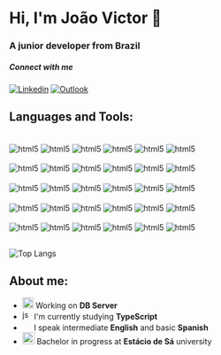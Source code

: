 <h1>Hi, I'm João Victor 🤠</h1>
<h3>A junior developer from Brazil</h3>

##### Connect with me

<!-- [![Blog](https://img.shields.io/badge/Wordpress-21759B?style=for-the-badge&logo=wordpress&logoColor=white)](https://liferevitalize.com.br) . -->
[![Linkedin](https://img.shields.io/badge/LinkedIn-0077B5?style=for-the-badge&logo=linkedin&logoColor=white)](https://www.linkedin.com/in/joão-victor-espindola/)
[![Outlook](https://img.shields.io/badge/Microsoft_Outlook-0078D4?style=for-the-badge&logo=microsoft-outlook&logoColor=white)](mailto:joaokero@hotmail.com)

## Languages and Tools:

<div class="tec" style="display: inline_block"><br/>
    <img align="center" alt="html5" src="https://img.shields.io/badge/HTML-%23E34F26.svg?logo=html5&logoColor=white" />
    <img align="center" alt="html5" src="https://img.shields.io/badge/CSS-639?logo=css&logoColor=fff" />
    <img align="center" alt="html5" src="https://img.shields.io/badge/TypeScript-3178C6?logo=typescript&logoColor=fff" />
    <img align="center" alt="html5" src="https://img.shields.io/badge/JavaScript-F7DF1E?logo=javascript&logoColor=000" />
    <img align="center" alt="html5" src="https://img.shields.io/badge/Java-%23ED8B00.svg?logo=openjdk&logoColor=white" />
    <img align="center" alt="html5" src="https://img.shields.io/badge/Linux-FCC624?logo=linux&logoColor=black" />
</div>
<div><br/>
    <img align="center" alt="html5" src="https://img.shields.io/badge/Postman-FF6C37?logo=postman&logoColor=white" />
    <img align="center" alt="html5" src="https://img.shields.io/badge/Insomnia-4000BF?logo=insomnia&logoColor=white" />
    <img align="center" alt="html5" src="https://img.shields.io/badge/Swagger-85EA2D?logo=insomnia&logoColor=000" />
    <img align="center" alt="html5" src="https://img.shields.io/badge/Miro-050038?logo=miro&logoColor=fff" />
    <img align="center" alt="html5" src="https://img.shields.io/badge/Trello-0052CC?logo=trello&logoColor=fff" />
    <img align="center" alt="html5" src="https://custom-icon-badges.demolab.com/badge/Azure%20DevOps-0078D7?logo=azure-devops-white&logoColor=fff" />
</div>
<div><br/>
    <img align="center" alt="html5" src="https://custom-icon-badges.demolab.com/badge/Microsoft%20Azure-0089D6?logo=msazure&logoColor=white" />
    <img align="center" alt="html5" src="https://img.shields.io/badge/Docker-2496ED?logo=docker&logoColor=fff" />
    <img align="center" alt="html5" src="https://img.shields.io/badge/Vercel-%23000000.svg?logo=vercel&logoColor=white" />
    <img align="center" alt="html5" src="https://img.shields.io/badge/Postgres-%23316192.svg?logo=postgresql&logoColor=white" />
    <img align="center" alt="html5" src="https://img.shields.io/badge/MongoDB-%234ea94b.svg?logo=mongodb&logoColor=white" />
    <img align="center" alt="html5" src="https://img.shields.io/badge/MySQL-4479A1?logo=mysql&logoColor=fff" />

    
</div>
<div><br/>
    <img align="center" alt="html5" src="https://img.shields.io/badge/Node.js-6DA55F?logo=node.js&logoColor=white" />
    <img align="center" alt="html5" src="https://img.shields.io/badge/Nest.js-%23E0234E.svg?logo=nestjs&logoColor=white" />
    <img align="center" alt="html5" src="https://img.shields.io/badge/Jest-C21325?logo=jest&logoColor=fff" />
    <img align="center" alt="html5" src="https://img.shields.io/badge/React-%2320232a.svg?logo=react&logoColor=%2361DAFB" />
    <img align="center" alt="html5" src="https://img.shields.io/badge/Next.js-black?logo=next.js&logoColor=white" />
    <img align="center" alt="html5" src="https://img.shields.io/badge/Vite-646CFF?logo=vite&logoColor=fff" />
</div>
<div><br/>
    <img align="center" alt="html5" src="https://img.shields.io/badge/Spring%20Boot-6DB33F?logo=springboot&logoColor=fff" />
    <img align="center" alt="html5" src="https://img.shields.io/badge/ChatGPT-74aa9c?logo=openai&logoColor=white" />
    <img align="center" alt="html5" src="https://custom-icon-badges.demolab.com/badge/Deepseek-4D6BFF?logo=deepseek&logoColor=fff" />
    <img align="center" alt="html5" src="https://img.shields.io/badge/GitHub%20Copilot-000?logo=githubcopilot&logoColor=fff" />
    <img align="center" alt="html5" src="https://img.shields.io/badge/Google%20Gemini-886FBF?logo=googlegemini&logoColor=fff" />
    <img align="center" alt="html5" src="https://img.shields.io/badge/Notion-000?logo=notion&logoColor=fff" />
</div>

<!-- ![Anurag's GitHub stats](https://github-readme-stats.vercel.app/api?username=joaoespdev&show_icons=true&theme=transparent) -->
##
![Top Langs](https://github-readme-stats.vercel.app/api/top-langs/?username=joaoespdev&layout=compact)

## About me:
<ul>
    <li><img src="https://slackmojis.com/emojis/84909-randomcatheartq/download" style="width: 20px; height: 20px;"/> Working on <strong>DB Server</strong></li>
    <li><img src="https://slackmojis.com/emojis/1383-typescript/download" alt="jsemoji" style="width: 17px; height: 17px;"/> I'm currently studying <strong>TypeScript</strong></li>
    <li><img src="https://emojis.slackmojis.com/emojis/images/1710352544/90826/darkpokemonq.gif?1710352544" style="width: 17px; height: 17px;"/> I speak intermediate             <strong>English</strong> and basic <strong>Spanish</strong> </li>
    <li><img src="https://slackmojis.com/emojis/12726-space_float/download" style="width: 22px; height: 22px;"/> Bachelor in progress at <strong>Estácio de Sá</strong> university</li>
</ul>

